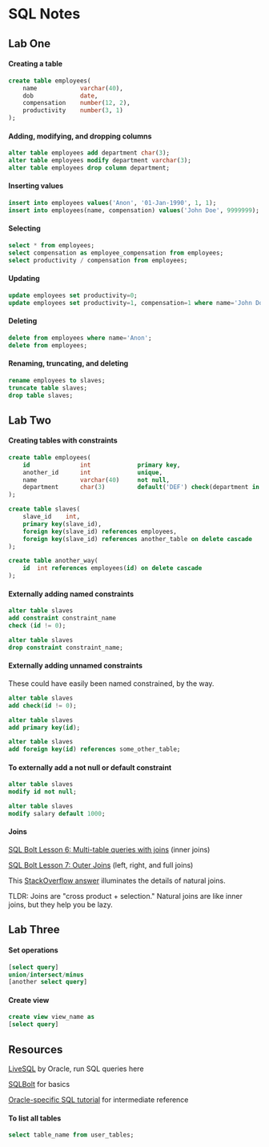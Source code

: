 # SQL Notes

## Lab One

#### Creating a table
```sql
create table employees(
    name			varchar(40),
    dob				date,
    compensation	number(12, 2),
    productivity    number(3, 1)
);
```

#### Adding, modifying, and dropping columns
```sql
alter table employees add department char(3);
alter table employees modify department varchar(3);
alter table employees drop column department;
```

#### Inserting values
```sql
insert into employees values('Anon', '01-Jan-1990', 1, 1);
insert into employees(name, compensation) values('John Doe', 9999999);
```

#### Selecting
```sql
select * from employees;
select compensation as employee_compensation from employees;
select productivity / compensation from employees;
```

#### Updating
```sql
update employees set productivity=0;
update employees set productivity=1, compensation=1 where name='John Doe';
```

#### Deleting
```sql
delete from employees where name='Anon';
delete from employees;
```

#### Renaming, truncating, and deleting
```sql
rename employees to slaves;
truncate table slaves;
drop table slaves;
```

## Lab Two

#### Creating tables with constraints

```sql
create table employees(
    id				int             primary key,
    another_id		int             unique,
    name			varchar(40)     not null,
    department      char(3)         default('DEF') check(department in ('ABC', 'DEF'))
);

create table slaves(
    slave_id	int,
    primary key(slave_id),
    foreign key(slave_id) references employees,
    foreign key(slave_id) references another_table on delete cascade
);

create table another_way(
    id  int references employees(id) on delete cascade
);
```

#### Externally adding named constraints

```sql
alter table slaves
add constraint constraint_name
check (id != 0);

alter table slaves
drop constraint constraint_name;
```

#### Externally adding unnamed constraints
These could have easily been named constrained, by the way.

```sql
alter table slaves
add check(id != 0);

alter table slaves
add primary key(id);

alter table slaves
add foreign key(id) references some_other_table;
```

#### To externally add a not null or default constraint
```sql
alter table slaves
modify id not null;

alter table slaves 
modify salary default 1000;
```

#### Joins 

[SQL Bolt Lesson 6: Multi-table queries with joins](https://sqlbolt.com/lesson/select_queries_with_joins) (inner joins)

[SQL Bolt Lesson 7: Outer Joins](https://sqlbolt.com/lesson/select_queries_with_outer_joins) (left, right, and full joins)

This [StackOverflow answer](https://stackoverflow.com/questions/8696383/difference-between-natural-join-and-inner-join/8696397#8696397) illuminates the details of natural joins. 

TLDR: Joins are "cross product + selection." Natural joins are like inner joins, but they help you be lazy.

## Lab Three

#### Set operations
```sql
[select query]
union/intersect/minus
[another select query]
```

#### Create view
```sql
create view view_name as
[select query]
```

## Resources

[LiveSQL](https://livesql.oracle.com) by Oracle, run SQL queries here

[SQLBolt](https://sqlbolt.com/) for basics

[Oracle-specific SQL tutorial](https://www.oracletutorial.com/) for intermediate reference


#### To list all tables
```sql
select table_name from user_tables;
```
